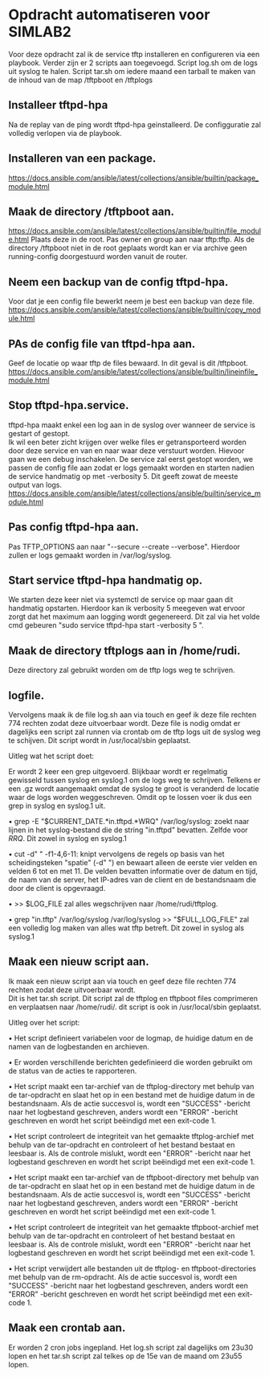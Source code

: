 # Opdracht automatiseren voor SIMLAB2
 
Voor deze opdracht zal ik de service tftp installeren en configureren via een playbook.
Verder zijn er 2 scripts aan toegevoegd. Script log.sh om de logs uit syslog te halen. Script tar.sh om iedere maand een tarball te maken van de inhoud van de map /tftpboot en /tftplogs
 
## Installeer tftpd-hpa
Na de replay van de ping wordt tftpd-hpa geinstalleerd.
De configguratie zal volledig verlopen via de playbook.
 
## Installeren van een package.
https://docs.ansible.com/ansible/latest/collections/ansible/builtin/package_module.html

## Maak de directory /tftpboot aan.
https://docs.ansible.com/ansible/latest/collections/ansible/builtin/file_module.html
Plaats deze in de root. Pas owner en group aan naar tftp:tftp.  Als de directory /tftpboot niet in de root geplaats wordt kan er via archive geen running-config doorgestuurd worden vanuit de router.

## Neem een backup van de config tftpd-hpa.
Voor dat je een config file bewerkt neem je best een backup van deze file.
https://docs.ansible.com/ansible/latest/collections/ansible/builtin/copy_module.html

## PAs de config file van tftpd-hpa aan.
Geef de locatie op waar tftp de files bewaard. In dit geval is dit /tftpboot.
https://docs.ansible.com/ansible/latest/collections/ansible/builtin/lineinfile_module.html

## Stop tftpd-hpa.service.
tftpd-hpa maakt enkel een log aan in de syslog over wanneer de service is gestart of gestopt.  
Ik wil een beter zicht krijgen over welke files er getransporteerd worden door deze service en van en naar waar deze verstuurt worden.
Hievoor gaan we een debug inschakelen.  De service zal eerst gestopt worden, we passen de config file aan zodat er logs gemaakt worden en starten nadien de service handmatig op met -verbosity 5.  Dit geeft zowat de meeste output van logs.
https://docs.ansible.com/ansible/latest/collections/ansible/builtin/service_module.html

## Pas config tftpd-hpa aan.
Pas TFTP_OPTIONS aan naar "--secure --create --verbose".
Hierdoor zullen er logs gemaakt worden in /var/log/syslog.

## Start service tftpd-hpa handmatig op.
We starten deze keer niet via systemctl de service op maar gaan dit handmatig opstarten.
Hierdoor kan ik verbosity 5 meegeven wat ervoor zorgt dat het maximum aan logging wordt gegenereerd.
Dit zal via het volde cmd gebeuren "sudo service tftpd-hpa start -verbosity 5 ".

## Maak de directory tftplogs aan in /home/rudi.
Deze directory zal gebruikt worden om de tftp logs weg te schrijven.

## logfile.
Vervolgens maak ik de file log.sh aan via touch en geef ik deze file rechten 774 rechten zodat deze uitvoerbaar wordt.
Deze file is nodig omdat er dagelijks een script zal runnen via crontab om de tftp logs uit de syslog weg te schijven. Dit script wordt in 
/usr/local/sbin geplaatst.

Uitleg wat het script doet:

Er wordt 2 keer een grep uitgevoerd.  Blijkbaar wordt er regelmatig gewisseld tussen syslog en syslog.1 om de logs weg te schrijven.  Telkens er een .gz wordt aangemaakt omdat de syslog te groot is veranderd de locatie waar de logs worden weggeschreven.  Omdit op te lossen voer ik dus een grep in syslog en syslog.1 uit.

•	grep -E "$CURRENT_DATE.*in\.tftpd.*WRQ" /var/log/syslog: zoekt naar lijnen in het syslog-bestand die de string "in.tftpd" bevatten.
Zelfde voor *RRQ*.  Dit zowel in syslog en syslog.1

•	cut -d" " -f1-4,6-11: knipt vervolgens de regels op basis van het scheidingsteken "spatie" (-d" ") en bewaart alleen de eerste vier velden en velden 6 tot en met 11. De velden bevatten informatie over de datum en tijd, de naam van de server, het IP-adres van de client en de bestandsnaam die door de client is opgevraagd.

•	>> $LOG_FILE zal alles wegschrijven naar /home/rudi/tftplog.

•  grep "in\.tftp" /var/log/syslog /var/log/syslog >> "$FULL_LOG_FILE"  zal een volledig log maken van alles wat tftp betreft.  Dit zowel in syslog als syslog.1

## Maak een nieuw script aan.
Ik maak een nieuw script aan via touch en geef deze file rechten 774 rechten zodat deze uitvoerbaar wordt.  
Dit is het tar.sh script.
Dit script zal de tftplog en tftpboot files comprimeren en verplaatsen naar /home/rudi/.
dit script is ook in /usr/local/sbin geplaatst.

Uitleg over het script:

•	Het script definieert variabelen voor de logmap, de huidige datum en de namen van de logbestanden en archieven.

•	Er worden verschillende berichten gedefinieerd die worden gebruikt om de status van de acties te rapporteren.

•	Het script maakt een tar-archief van de tftplog-directory met behulp van de tar-opdracht en slaat het op in een bestand met de huidige datum in de bestandsnaam. Als de actie succesvol is, wordt een "SUCCESS" -bericht naar het logbestand geschreven, anders wordt een "ERROR" -bericht geschreven en wordt het script beëindigd met een exit-code 1.

•	Het script controleert de integriteit van het gemaakte tftplog-archief met behulp van de tar-opdracht en controleert of het bestand bestaat en leesbaar is. Als de controle mislukt, wordt een "ERROR" -bericht naar het logbestand geschreven en wordt het script beëindigd met een exit-code 1.

•	Het script maakt een tar-archief van de tftpboot-directory met behulp van de tar-opdracht en slaat het op in een bestand met de huidige datum in de bestandsnaam. Als de actie succesvol is, wordt een "SUCCESS" -bericht naar het logbestand geschreven, anders wordt een "ERROR" -bericht geschreven en wordt het script beëindigd met een exit-code 1.

•	Het script controleert de integriteit van het gemaakte tftpboot-archief met behulp van de tar-opdracht en controleert of het bestand bestaat en leesbaar is. Als de controle mislukt, wordt een "ERROR" -bericht naar het logbestand geschreven en wordt het script beëindigd met een exit-code 1.

•	Het script verwijdert alle bestanden uit de tftplog- en tftpboot-directories met behulp van de rm-opdracht. Als de actie succesvol is, wordt een "SUCCESS" -bericht naar het logbestand geschreven, anders wordt een "ERROR" -bericht geschreven en wordt het script beëindigd met een exit-code 1.

## Maak een crontab aan.
Er worden 2 cron jobs ingepland.  Het log.sh script zal dagelijks om 23u30 lopen en het tar.sh script zal telkes op de 15e van de maand om 23u55 lopen.





